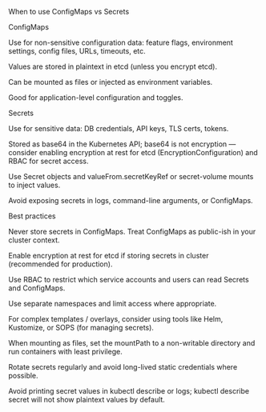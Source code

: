 When to use ConfigMaps vs Secrets

ConfigMaps

Use for non-sensitive configuration data: feature flags, environment settings, config files, URLs, timeouts, etc.

Values are stored in plaintext in etcd (unless you encrypt etcd).

Can be mounted as files or injected as environment variables.

Good for application-level configuration and toggles.

Secrets

Use for sensitive data: DB credentials, API keys, TLS certs, tokens.

Stored as base64 in the Kubernetes API; base64 is not encryption — consider enabling encryption at rest for etcd (EncryptionConfiguration) and RBAC for secret access.

Use Secret objects and valueFrom.secretKeyRef or secret-volume mounts to inject values.

Avoid exposing secrets in logs, command-line arguments, or ConfigMaps.

Best practices

Never store secrets in ConfigMaps. Treat ConfigMaps as public-ish in your cluster context.

Enable encryption at rest for etcd if storing secrets in cluster (recommended for production).

Use RBAC to restrict which service accounts and users can read Secrets and ConfigMaps.

Use separate namespaces and limit access where appropriate.

For complex templates / overlays, consider using tools like Helm, Kustomize, or SOPS (for managing secrets).

When mounting as files, set the mountPath to a non-writable directory and run containers with least privilege.

Rotate secrets regularly and avoid long-lived static credentials where possible.

Avoid printing secret values in kubectl describe or logs; kubectl describe secret will not show plaintext values by default.

